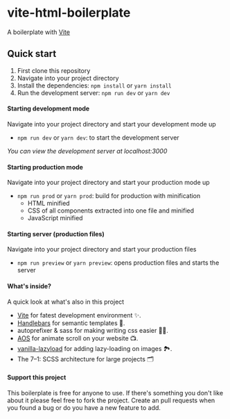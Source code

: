 # vite-html-boilerplate

A boilerplate with [Vite](https://vitejs.dev/)

## Quick start

1. First clone this repository
2. Navigate into your project directory
3. Install the dependencies: `npm install` or `yarn install`
4. Run the development server: `npm run dev` or `yarn dev`

#### Starting development mode

Navigate into your project directory and start your development mode up

- `npm run dev` or `yarn dev`: to start the development server

_You can view the development server at localhost:3000_

#### Starting production mode

Navigate into your project directory and start your production mode up

- `npm run prod` or `yarn prod`: build for production with minification
  - HTML minified
  - CSS of all components extracted into one file and minified
  - JavaScript minified
  
#### Starting server (production files)

Navigate into your project directory and start your production files
- `npm run preview` or `yarn preview`: opens production files and starts the server

#### What's inside?

A quick look at what's also in this project

- [Vite](https://vitejs.dev/) for fatest development environment ✨.
- [Handlebars](https://handlebarsjs.com/) for semantic templates 🎨.
- autoprefixer & sass for making writing css easier 👨‍💻.
- [AOS](https://github.com/michalsnik/aos/) for animate scroll on your website 📺.
- [vanilla-lazyload](https://github.com/verlok/vanilla-lazyload) for adding lazy-loading on images 🏞.
- The 7–1: SCSS architecture for large projects 🗂

#### Support this project

This boilerplate is free for anyone to use. If there's something you don't like about it please feel free to fork the
project. Create an pull requests when you found a bug or do you have a new feature to add.
